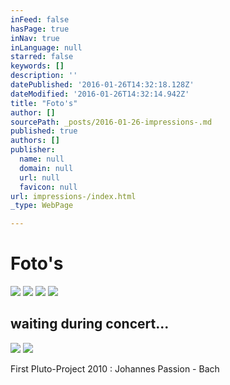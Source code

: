 ```yaml
---
inFeed: false
hasPage: true
inNav: true
inLanguage: null
starred: false
keywords: []
description: ''
datePublished: '2016-01-26T14:32:18.128Z'
dateModified: '2016-01-26T14:32:14.942Z'
title: "Foto's"
author: []
sourcePath: _posts/2016-01-26-impressions-.md
published: true
authors: []
publisher:
  name: null
  domain: null
  url: null
  favicon: null
url: impressions-/index.html
_type: WebPage

---
```

# Foto's
![](https://the-grid-user-content.s3-us-west-2.amazonaws.com/e07d2453-db93-4050-9c91-d38f7af26a53.jpg)
![](https://the-grid-user-content.s3-us-west-2.amazonaws.com/a2af12ed-1640-411f-bab8-98aa230a836b.jpg)
![](https://s3-us-west-2.amazonaws.com/the-grid-img/p/6a82edb125a7ed5f0def84c76518fa86012d4094.jpg)
![](https://the-grid-user-content.s3-us-west-2.amazonaws.com/216598ec-9a0a-458d-9fd2-7873752d6857.JPG)

## waiting during concert...
![](https://s3-us-west-2.amazonaws.com/the-grid-img/p/f95ea0fa09b4b9b8c1aba2ef8ab9548cce371501.jpg)
![](https://s3-us-west-2.amazonaws.com/the-grid-img/p/b37c875a12870858e1c2e52c51f3d1173aaf7131.jpg)

First Pluto-Project 2010 : Johannes Passion - Bach